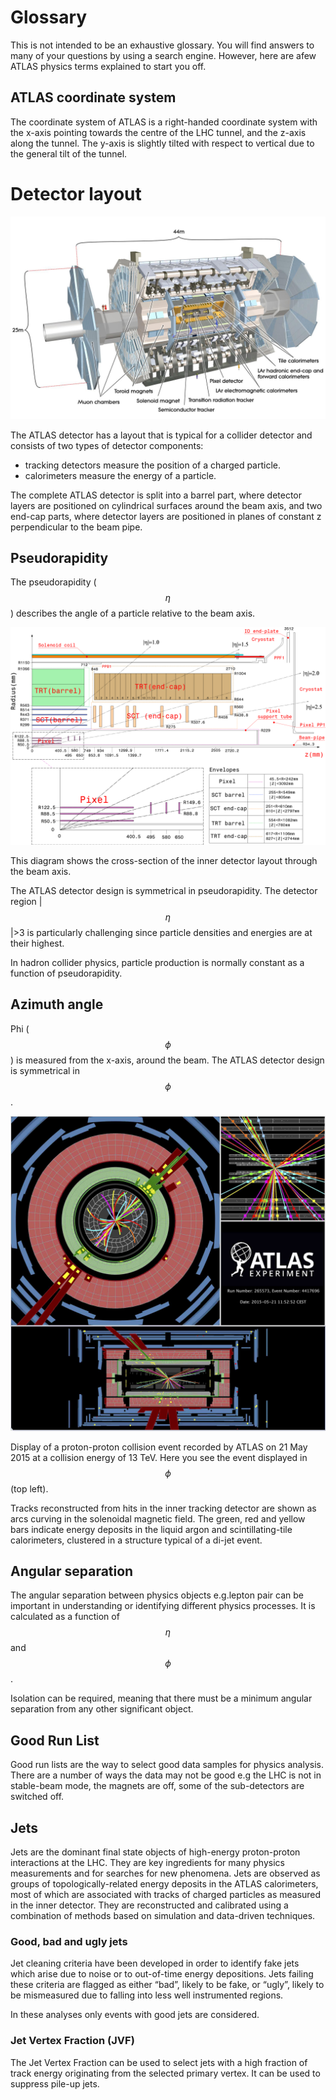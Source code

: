 # Glossary

This is not intended to be an exhaustive glossary.  You will find answers to many of your questions by using a search engine.  However, here are afew ATLAS physics terms explained to start you off.

## ATLAS coordinate system

The coordinate system of ATLAS is a right-handed coordinate system with the x-axis pointing towards the centre of the LHC tunnel, and the z-axis along the tunnel. The y-axis is slightly tilted with respect to vertical due to the general tilt of the tunnel. 


# Detector layout

![](Pictures/ATLASImage.jpg)

The ATLAS detector has a layout that is typical for a collider detector and consists of two types of detector components: 
* tracking detectors measure the position of a charged particle.
* calorimeters measure the energy of a particle. 

The complete ATLAS detector is split into a barrel part, where detector layers are positioned on cylindrical surfaces around the beam axis, and two end-cap parts, where detector layers are positioned in planes of constant z perpendicular to the beam pipe.

## Pseudorapidity 

The pseudorapidity ($$\eta$$) describes the angle of a particle relative to the beam axis.  


![](Pictures/figs_atlas_FigID26-mod-011107.png)

This diagram shows the cross-section of the inner detector layout through the beam axis.

The ATLAS detector design is symmetrical in pseudorapidity. 
The detector region |$$\eta$$|>3 is particularly challenging since particle densities and energies are at their highest.

In hadron collider physics, particle production is normally constant as a function of pseudorapidity.  


## Azimuth angle

Phi ($$\phi$$) is measured from the x-axis, around the beam.
The ATLAS detector design is symmetrical in $$\phi$$.

![](Pictures/JiveXML_265573_4417696_fromRAW-noCone.jpg)

Display of a proton-proton collision event recorded by ATLAS on 21 May 2015 at a collision energy of 13 TeV. Here you see the event displayed in $$\phi$$ (top left).

Tracks reconstructed from hits in the inner tracking detector are shown as arcs curving in the solenoidal magnetic field. The green, red and yellow bars indicate energy deposits in the liquid argon and scintillating-tile calorimeters, clustered in a structure typical of a di-jet event. 

## Angular separation

The angular separation between physics objects e.g.lepton pair can be important in understanding or identifying different physics processes.
It is calculated as a function of $$\eta$$ and $$\phi$$.


Isolation can be required, meaning that there must be a minimum angular separation from any other significant object.

## Good Run List
Good run lists are the way to select good data samples for physics analysis. 
There are a number of ways the data may not be good e.g the LHC is not in stable-beam mode, the magnets are off, some of the sub-detectors are switched off.

## Jets

Jets are the dominant final state objects of high-energy proton-proton interactions at the LHC. They are key ingredients for many physics measurements and for searches for new phenomena. Jets are observed as groups of topologically-related energy deposits in the ATLAS calorimeters, most of which are associated with tracks of charged particles as measured in the inner detector. They are reconstructed and calibrated using a combination of methods based on simulation and data-driven techniques.

### Good, bad and ugly jets
Jet cleaning criteria have been developed in order to identify fake jets which arise due to noise or to out-of-time energy depositions. Jets failing these criteria are flagged as either “bad”, likely to be fake, or “ugly”, likely to be mismeasured due to falling into less well instrumented regions.

In these analyses only events with good jets are considered.

### Jet Vertex Fraction (JVF)
The Jet Vertex Fraction can be used to select jets with a high fraction of track energy originating from the selected primary vertex.  It can be used to suppress pile-up jets. 

